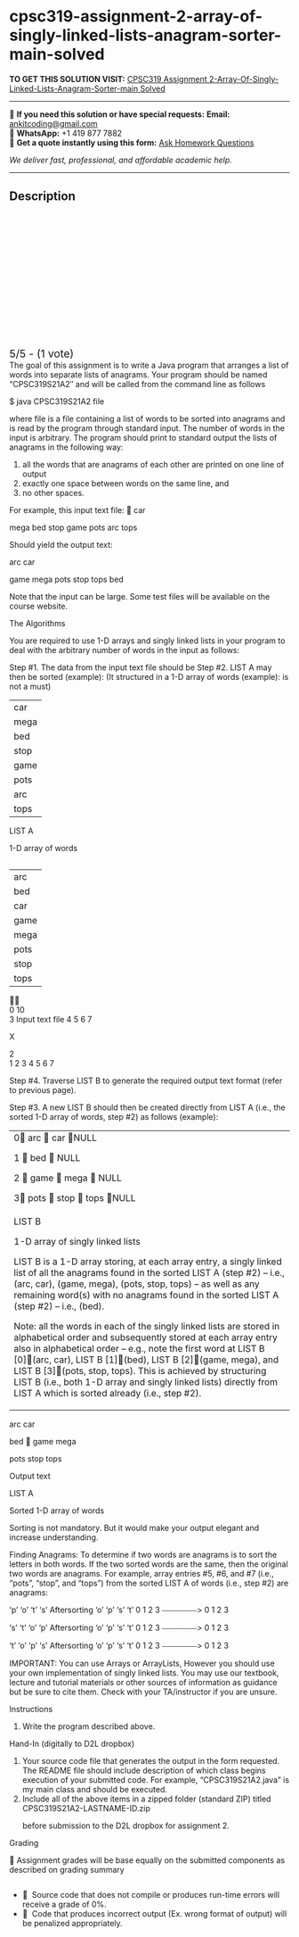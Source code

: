 # cpsc319-assignment-2-array-of-singly-linked-lists-anagram-sorter-main-solved
**TO GET THIS SOLUTION VISIT:** [CPSC319 Assignment 2-Array-Of-Singly-Linked-Lists-Anagram-Sorter-main Solved](https://www.ankitcodinghub.com/product/cpsc319-assignment-2-array-of-singly-linked-lists-anagram-sorter-main-solved/)


---

📩 **If you need this solution or have special requests:** **Email:** ankitcoding@gmail.com  
📱 **WhatsApp:** +1 419 877 7882  
📄 **Get a quote instantly using this form:** [Ask Homework Questions](https://www.ankitcodinghub.com/services/ask-homework-questions/)

*We deliver fast, professional, and affordable academic help.*

---

<h2>Description</h2>



<div class="kk-star-ratings kksr-auto kksr-align-center kksr-valign-top" data-payload="{&quot;align&quot;:&quot;center&quot;,&quot;id&quot;:&quot;92173&quot;,&quot;slug&quot;:&quot;default&quot;,&quot;valign&quot;:&quot;top&quot;,&quot;ignore&quot;:&quot;&quot;,&quot;reference&quot;:&quot;auto&quot;,&quot;class&quot;:&quot;&quot;,&quot;count&quot;:&quot;1&quot;,&quot;legendonly&quot;:&quot;&quot;,&quot;readonly&quot;:&quot;&quot;,&quot;score&quot;:&quot;5&quot;,&quot;starsonly&quot;:&quot;&quot;,&quot;best&quot;:&quot;5&quot;,&quot;gap&quot;:&quot;4&quot;,&quot;greet&quot;:&quot;Rate this product&quot;,&quot;legend&quot;:&quot;5\/5 - (1 vote)&quot;,&quot;size&quot;:&quot;24&quot;,&quot;title&quot;:&quot;CPSC319 Assignment 2-Array-Of-Singly-Linked-Lists-Anagram-Sorter-main Solved&quot;,&quot;width&quot;:&quot;138&quot;,&quot;_legend&quot;:&quot;{score}\/{best} - ({count} {votes})&quot;,&quot;font_factor&quot;:&quot;1.25&quot;}">

<div class="kksr-stars">

<div class="kksr-stars-inactive">
            <div class="kksr-star" data-star="1" style="padding-right: 4px">


<div class="kksr-icon" style="width: 24px; height: 24px;"></div>
        </div>
            <div class="kksr-star" data-star="2" style="padding-right: 4px">


<div class="kksr-icon" style="width: 24px; height: 24px;"></div>
        </div>
            <div class="kksr-star" data-star="3" style="padding-right: 4px">


<div class="kksr-icon" style="width: 24px; height: 24px;"></div>
        </div>
            <div class="kksr-star" data-star="4" style="padding-right: 4px">


<div class="kksr-icon" style="width: 24px; height: 24px;"></div>
        </div>
            <div class="kksr-star" data-star="5" style="padding-right: 4px">


<div class="kksr-icon" style="width: 24px; height: 24px;"></div>
        </div>
    </div>

<div class="kksr-stars-active" style="width: 138px;">
            <div class="kksr-star" style="padding-right: 4px">


<div class="kksr-icon" style="width: 24px; height: 24px;"></div>
        </div>
            <div class="kksr-star" style="padding-right: 4px">


<div class="kksr-icon" style="width: 24px; height: 24px;"></div>
        </div>
            <div class="kksr-star" style="padding-right: 4px">


<div class="kksr-icon" style="width: 24px; height: 24px;"></div>
        </div>
            <div class="kksr-star" style="padding-right: 4px">


<div class="kksr-icon" style="width: 24px; height: 24px;"></div>
        </div>
            <div class="kksr-star" style="padding-right: 4px">


<div class="kksr-icon" style="width: 24px; height: 24px;"></div>
        </div>
    </div>
</div>


<div class="kksr-legend" style="font-size: 19.2px;">
            5/5 - (1 vote)    </div>
    </div>
<div class="page" title="Page 2">
<div class="layoutArea">
<div class="column">
The goal of this assignment is to write a Java program that arranges a list of words into separate lists of anagrams. Your program should be named “CPSC319S21A2″ and will be called from the command line as follows

$ java CPSC319S21A2 file

where file is a file containing a list of words to be sorted into anagrams and is read by the program through standard input. The number of words in the input is arbitrary. The program should print to standard output the lists of anagrams in the following way:

<ol>
<li>all the words that are anagrams of each other are printed on one line of output</li>
<li>exactly one space between words on the same line, and</li>
<li>no other spaces.</li>
</ol>
</div>
</div>
<div class="layoutArea">
<div class="column">
For example, this input text file:  car

mega bed stop game pots arc tops

</div>
<div class="column">
Should yield the output text:

arc car

game mega pots stop tops bed

</div>
</div>
<div class="layoutArea">
<div class="column">
Note that the input can be large. Some test files will be available on the course website.

The Algorithms

You are required to use 1-D arrays and singly linked lists in your program to deal with the arbitrary number of words in the input as follows:

</div>
</div>
</div>
<div class="page" title="Page 3">
<div class="section">
<div class="layoutArea">
<div class="column">
Step #1. The data from the input text file should be Step #2. LIST A may then be sorted (example): (It structured in a 1-D array of words (example): is not a must)

</div>
</div>
<table>
<tbody>
<tr>
<td>
<div class="layoutArea">
<div class="column">
car

</div>
</div>
</td>
</tr>
<tr>
<td>
<div class="layoutArea">
<div class="column">
mega

</div>
</div>
</td>
</tr>
<tr>
<td>
<div class="layoutArea">
<div class="column">
bed

</div>
</div>
</td>
</tr>
<tr>
<td>
<div class="layoutArea">
<div class="column">
stop

</div>
</div>
</td>
</tr>
<tr>
<td>
<div class="layoutArea">
<div class="column">
game

</div>
</div>
</td>
</tr>
<tr>
<td>
<div class="layoutArea">
<div class="column">
pots

</div>
</div>
</td>
</tr>
<tr>
<td>
<div class="layoutArea">
<div class="column">
arc

</div>
</div>
</td>
</tr>
<tr>
<td>
<div class="layoutArea">
<div class="column">
tops

</div>
</div>
</td>
</tr>
</tbody>
</table>
<div class="layoutArea">
<div class="column">
LIST A

1-D array of words

</div>
</div>
<table>
<tbody>
<tr>
<td>
<div class="layoutArea">
<div class="column">
arc

</div>
</div>
</td>
</tr>
<tr>
<td>
<div class="layoutArea">
<div class="column">
bed

</div>
</div>
</td>
</tr>
<tr>
<td>
<div class="layoutArea">
<div class="column">
car

</div>
</div>
</td>
</tr>
<tr>
<td>
<div class="layoutArea">
<div class="column">
game

</div>
</div>
</td>
</tr>
<tr>
<td>
<div class="layoutArea">
<div class="column">
mega

</div>
</div>
</td>
</tr>
<tr>
<td>
<div class="layoutArea">
<div class="column">
pots

</div>
</div>
</td>
</tr>
<tr>
<td>
<div class="layoutArea">
<div class="column">
stop

</div>
</div>
</td>
</tr>
<tr>
<td>
<div class="layoutArea">
<div class="column">
tops

</div>
</div>
</td>
</tr>
</tbody>
</table>
<div class="layoutArea">
<div class="column">


</div>
<div class="column">
0 10

</div>
</div>
<div class="layoutArea">
<div class="column">
3 Input text file 4 5 6 7

X

</div>
</div>
<div class="layoutArea">
<div class="column">
2

</div>
<div class="column">
1 2 3 4 5 6 7

Step #4. Traverse LIST B to generate the required output text format (refer to previous page).

</div>
</div>
<div class="layoutArea">
<div class="column">
Step #3. A new LIST B should then be created directly from LIST A (i.e., the sorted 1-D array of words, step #2) as follows (example):

</div>
</div>
<table>
<tbody>
<tr>
<td>
<div class="layoutArea">
<div class="column">
0 arc  car NULL

1  bed  NULL

2  game  mega  NULL

3 pots  stop  tops NULL

</div>
</div>
</td>
</tr>
<tr>
<td>
<div class="layoutArea">
<div class="column">
LIST B

1-D array of singly linked lists

LIST B is a 1-D array storing, at each array entry, a singly linked list of all the anagrams found in the sorted LIST A (step #2) – i.e., (arc, car), (game, mega), (pots, stop, tops) – as well as any remaining word(s) with no anagrams found in the sorted LIST A (step #2) – i.e., (bed).

Note: all the words in each of the singly linked lists are stored in alphabetical order and subsequently stored at each array entry also in alphabetical order – e.g., note the first word at LIST B [0](arc, car), LIST B [1](bed), LIST B [2](game, mega), and LIST B [3](pots, stop, tops). This is achieved by structuring LIST B (i.e., both 1-D array and singly linked lists) directly from LIST A which is sorted already (i.e., step #2).

</div>
</div>
</td>
</tr>
</tbody>
</table>
<div class="layoutArea">
<div class="column">
arc car

bed  game mega

pots stop tops

Output text

</div>
</div>
<div class="layoutArea">
<div class="column">
LIST A

Sorted 1-D array of words

</div>
</div>
</div>
</div>
<div class="page" title="Page 4">
<div class="layoutArea">
<div class="column">
Sorting is not mandatory. But it would make your output elegant and increase understanding.

Finding Anagrams: To determine if two words are anagrams is to sort the letters in both words. If the two sorted words are the same, then the original two words are anagrams. For example, array entries #5, #6, and #7 (i.e., “pots”, “stop”, and “tops”) from the sorted LIST A of words (i.e., step #2) are anagrams:

‘p’ ‘o’ ‘t’ ‘s’ Aftersorting ‘o’ ‘p’ ‘s’ ‘t’ 0 1 2 3 ⎯⎯⎯⎯⎯⎯⎯⎯⎯&gt; 0 1 2 3

‘s’ ‘t’ ‘o’ ‘p’ Aftersorting ‘o’ ‘p’ ‘s’ ‘t’ 0 1 2 3 ⎯⎯⎯⎯⎯⎯⎯⎯⎯&gt; 0 1 2 3

‘t’ ‘o’ ‘p’ ‘s’ Aftersorting ‘o’ ‘p’ ‘s’ ‘t’ 0 1 2 3 ⎯⎯⎯⎯⎯⎯⎯⎯⎯&gt; 0 1 2 3

IMPORTANT: You can use Arrays or ArrayLists, However you should use your own implementation of singly linked lists. You may use our textbook, lecture and tutorial materials or other sources of information as guidance but be sure to cite them. Check with your TA/instructor if you are unsure.

Instructions

1. Write the program described above.

Hand-In (digitally to D2L dropbox)

<ol>
<li>Your source code file that generates the output in the form requested. The README file should include description of which class begins execution of your submitted code. For example, “CPSC319S21A2.java” is my main class and should be executed.</li>
<li>Include all of the above items in a zipped folder (standard ZIP) titled CPSC319S21A2-LASTNAME-ID.zip

before submission to the D2L dropbox for assignment 2.</li>
</ol>
Grading

 Assignment grades will be base equally on the submitted components as described on grading summary

</div>
</div>
</div>
<div class="page" title="Page 5">
<div class="layoutArea">
<div class="column">
<ul>
<li> &nbsp;Source code that does not compile or produces run-time errors will receive a grade of 0%.</li>
<li> &nbsp;Code that produces incorrect output (Ex. wrong format of output) will be penalized appropriately.</li>
</ul>
</div>
</div>
</div>
